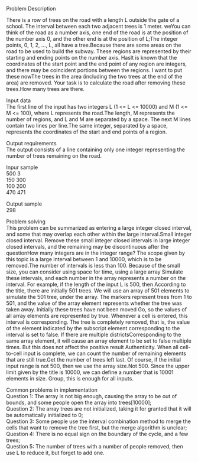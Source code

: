 Problem Description  
  
There is a row of trees on the road with a length L outside the gate of a school. The interval between each two adjacent trees is 1 meter. weYou can think of the road as a number axis, one end of the road is at the position of the number axis 0, and the other end is at the position of L;The integer points, 0, 1, 2, ..., L, all have a tree.Because there are some areas on the road to be used to build the subway. These regions are represented by their starting and ending points on the number axis. HasIt is known that the coordinates of the start point and the end point of any region are integers, and there may be coincident portions between the regions. I want to put these nowThe trees in the area (including the two trees at the end of the area) are removed. Your task is to calculate the road after removing these trees.How many trees are there.

Input data  
The first line of the input has two integers L (1 <= L <= 10000) and M (1 <= M <= 100), where L represents the road.The length, M represents the number of regions, and L and M are separated by a space. The next M lines contain two lines per line.The same integer, separated by a space, represents the coordinates of the start and end points of a region.
  
Output requirements  
The output consists of a line containing only one integer representing the number of trees remaining on the road.

Inpur sample  
500 3  
150 300  
100 200   
470 471  

Output sample  
298  

Problem solving  
This problem can be summarized as entering a large integer closed interval, and some that may overlap each other within the large interval.Small integer closed interval. Remove these small integer closed intervals in large integer closed intervals, and the remaining may be discontinuous after the questionHow many integers are in the integer range? The scope given by this topic is a large interval between 1 and 10000, which is to be removed.The number of intervals is less than 100. Because of the small size, you can consider using space for time, using a large array Simulate these intervals, and each number in the array represents a number on the interval. For example, if the length of the input L is 500, then According to the title, there are initially 501 trees. We will use an array of 501 elements to simulate the 501 tree, under the array. The markers represent trees from 1 to 501, and the value of the array element represents whether the tree was taken away. Initially these trees have not been moved Go, so the values ​​of all array elements are represented by true. Whenever a cell is entered, this interval is corresponding. The tree is completely removed, that is, the value of the element indicated by the subscript element corresponding to the interval is set to false. If there are multiple districtsCorresponding to the same array element, it will cause an array element to be set to false multiple times. But this does not affect the positive result Authenticity. When all cell-to-cell input is complete, we can count the number of remaining elements that are still true.Get the number of trees left last. Of course, if the initial input range is not 500, then we use the array size.Not 500. Since the upper limit given by the title is 10000, we can define a number that is 10001 elements in size.
Group, this is enough for all inputs.  

Common problems in implementation  
Question 1: The array is not big enough, causing the array to be out of bounds, and some people open the array into trees[10000];  
Question 2: The array trees are not initialized, taking it for granted that it will be automatically initialized to 0;  
Question 3: Some people use the interval combination method to merge the cells that want to remove the tree first, but the merge algorithm is unclear;  
Question 4: There is no equal sign on the boundary of the cycle, and a few trees;  
Question 5: The number of trees with a number of people removed, then use L to reduce it, but forget to add one.  



